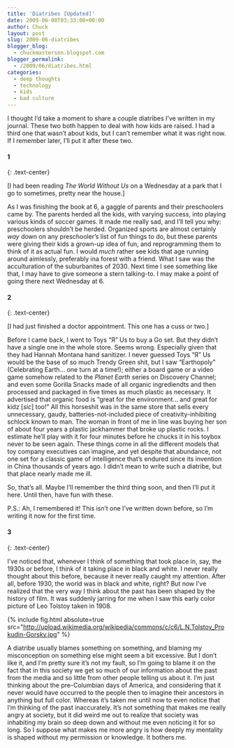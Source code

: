 ```yaml
---
title: 'Diatribes [Updated]'
date: 2009-06-08T03:33:00+00:00
author: Chuck
layout: post
slug: 2009-06-diatribes
blogger_blog:
  - chuckmasterson.blogspot.com
blogger_permalink:
  - /2009/06/diatribes.html
categories:
  - deep thoughts
  - technology
  - kids
  - bad culture 
---
```


I thought I’d take a moment to share a couple diatribes I’ve written in my
journal. These two both happen to deal with how kids are raised. I had a third
one that wasn’t about kids, but I can’t remember what it was right now. If I
remember later, I’ll put it after these two.  

#### 1 
{: .text-center}

[I had been reading *The World Without Us* on a Wednesday at a park that I go
to sometimes, pretty near the house.] 

As I was finishing the book at 6, a gaggle of parents and their
preschoolers came by. The parents herded all the kids, with varying success,
into playing various kinds of soccer games. It made me really sad, and I’ll
tell you why: preschoolers shouldn’t be herded. Organized sports are almost
certainly *way* down on any preschooler’s list of fun things to do, but these
parents were giving their kids a grown-up idea of fun, and reprogramming them
to think of it as actual fun. I would *much* rather see kids that age running
around aimlessly, preferably ina forest with a friend. What I saw was the
acculturation of the suburbanites of 2030. Next time I see something like that,
I may have to give someone a stern talking-to. I may make a point of going
there next Wednesday at 6.

#### 2 
{: .text-center}


[I had just finished a doctor appointment. This one has a cuss or two.]

Before I came back, I went to Toys “Я” Us to buy a Go set. But they didn’t
have a single one in the whole store. Seems wrong. Especially given that they
had Hannah Montana hand sanitizer. I never guessed Toys “Я” Us would be the
base of so much Trendy Green shit, but I saw “Earthopoly” (Celebrating Earth…
one turn at a time!); either a board game or a video game somehow related to
the *Planet Earth* series on Discovery Channel; and even some Gorilla Snacks
made of all organic ingrediendts and then processed and packaged in five times
as much plastic as necessary. It advertised that organic food is “great for the
environment… and great for kidz [*sic*] too!” All this horseshit was in the
same store that sells every unnecessary, gaudy, batteries-not-included piece of
creativity-inhibiting schlock known to man. The woman in front of me in line
was buying her son of about four years a plastic jackhammer that broke up
plastic rocks. I estimate he’ll play with it for four minutes before he chucks
it in his toybox never to be seen again. These things come in all the different
models that toy company executives can imagine, and yet despite that abundance,
not one set for a classic game of intelligence that’s endured since its
invention in China thousands of years ago. I didn’t mean to write such a
diatribe, but that place nearly made me ill.

So, that’s all. Maybe I’ll remember the third thing soon, and then I’ll put it
here. Until then, have fun with these.

P.S.: Ah, I remembered it! This isn’t one I’ve written down before, so I’m
writing it now for the first time.

#### 3 
{: .text-center}

I’ve noticed that, whenever I think of something that took place in, say, the
1930s or before, I think of it taking place in black and white. I never really
thought about this before, because it never really caught my attention. After
all, before 1930, the world was in black and white, right? But now I’ve
realized that the very way I think about the past has been shaped by the
history of film. It was suddenly jarring for me when I saw this early color
picture of Leo Tolstoy taken in 1908.

{% include fig.html absolute=true
src="http://upload.wikimedia.org/wikipedia/commons/c/c6/L.N.Tolstoy_Prokudin-Gorsky.jpg"
%}

A diatribe usually blames something on something, and blaming my misconception
on something else might seem a bit excessive. But I don’t like it, and I’m
pretty sure it’s not my fault, so I’m going to blame it on the fact that in
this society we get so much of our information about the past from the media
and so little from other people telling us about it. I’m just thinking about
the pre-Columbian days of America, and considering that it never would have
occurred to the people then to imagine their ancestors in anything but full
color. Whereas it’s taken me until now to even notice that I’m thinking of the
past inaccurately. It’s not something that makes me really angry at society,
but it did weird me out to realize that society was inhabiting my brain so deep
down and without me even noticing it for so long. So I suppose what makes me
more angry is how deeply my mentality is shaped without my permission or
knowledge. It bothers me.

